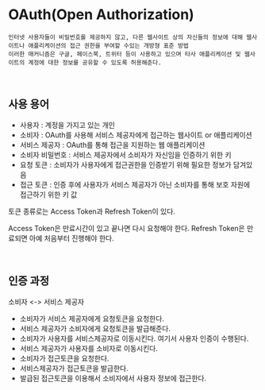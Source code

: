 # OAuth(Open Authorization)

    인터넷 사용자들이 비밀번호를 제공하지 않고, 다른 웹사이트 상의 자신들의 정보에 대해 웹사이트나 애플리케이션의 접근 권한을 부여할 수있는 개방형 표준 방법
    이러한 매커니즘은 구글, 페이스북, 트위터 등이 사용하고 있으며 타사 애플리케이션 및 웹사이트의 계정에 대한 정보를 공유할 수 있도록 허용해준다.

<br/>

## 사용 용어

-   사용자 : 계정을 가지고 있는 개인
-   소비자 : OAuth를 사용해 서비스 제공자에게 접근하는 웹사이트 or 애플리케이션
-   서비스 제공자 : OAuth를 통해 접근을 지원하는 웹 애플리케이션
-   소비자 비밀번호 : 서비스 제공자에서 소비자가 자신임을 인증하기 위한 키
-   요청 토큰 : 소비자가 사용자에게 접근권한을 인증받기 위해 필요한 정보가 담겨있음
-   접근 토큰 : 인증 후에 사용자가 서비스 제공자가 아닌 소비자를 통해 보호 자원에 접근하기 위한 키 값

토큰 종류로는 Access Token과 Refresh Token이 있다.

Access Token은 만료시간이 있고 끝나면 다시 요청해야 한다. Refresh Token은 만료되면 아예 처음부터 진행해야 한다.

<br/>

## 인증 과정

소비자 <-> 서비스 제공자

-   소비자가 서비스 제공자에게 요청토큰을 요청한다.
-   서비스 제공자가 소비자에게 요청토큰을 발급해준다.
-   소비자가 사용자를 서비스제공자로 이동시킨다. 여기서 사용자 인증이 수행된다.
-   서비스 제공자가 사용자를 소비자로 이동시킨다.
-   소비자가 접근토큰을 요청한다.
-   서비스제공자가 접근토큰을 발급한다.
-   발급된 접근토큰을 이용해서 소비자에서 사용자 정보에 접근한다.
